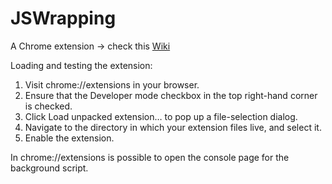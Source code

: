# JSWrapping
A Chrome extension -> check this <a href="https://github.com/elbae/JSWrapping/wiki">Wiki</a>

Loading and testing the extension:<br/>
1. Visit chrome://extensions in your browser. <br/>
2. Ensure that the Developer mode checkbox in the top right-hand corner is checked.<br/>
3. Click Load unpacked extension… to pop up a file-selection dialog. <br/>
4. Navigate to the directory in which your extension files live, and select it. <br/>
5. Enable the extension. <br/>

In chrome://extensions is possible to open the console page for the background script.


